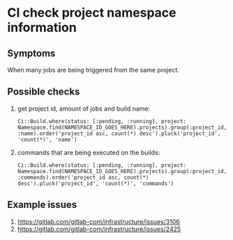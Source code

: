 # CI check project namespace information

## Symptoms

When many jobs are being triggered from the same project.

## Possible checks

1. get project id, amount of jobs and build name:
    ```
    Ci::Build.where(status: [:pending, :running], project: Namespace.find(NAMESPACE_ID_GOES_HERE).projects).group(:project_id, :name).order('project_id asc, count(*) desc').pluck('project_id', 'count(*)', 'name')
    ```

1. commands that are being executed on the builds:
    ```
    Ci::Build.where(status: [:pending, :running], project: Namespace.find(NAMESPACE_ID_GOES_HERE).projects).group(:project_id, :commands).order('project_id asc, count(*) desc').pluck('project_id', 'count(*)', 'commands')
    ```

## Example issues

1. https://gitlab.com/gitlab-com/infrastructure/issues/3106
1. https://gitlab.com/gitlab-com/infrastructure/issues/2425
